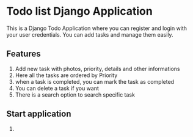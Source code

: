# Todo list Django Application
This is a Django Todo Application where you can register and login with your user credentials. You can add tasks and manage them easily.

## Features
1. Add new task with photos, priority, details and other informations
2. Here all the tasks are ordered by Priority
3. when a task is completed, you can mark the task as completed
4. You can delete a task if you want
5. There is a search option to search specific task

## Start application
1. 
